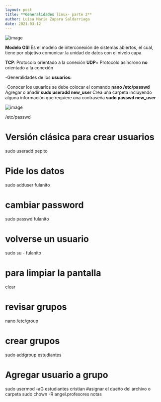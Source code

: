 ```yaml
---
layout: post
title: **Generalidades linux- parte 2**
author: Luisa Maria Zapara Saldarriaga
date: 2021-03-12
---
```


![image](https://user-images.githubusercontent.com/64289108/111040283-49536280-8400-11eb-85ff-cb21414e5797.png)

**Modelo OSI**
Es el modelo de interconexión de sistemas abiertos, el cual, tiene por objetivo comunicar la unidad de datos con el nivelo capa.

**TCP**: Protocolo orientado a la conexión
**UDP**= Protocolo asíncrono **no** orientado a la conexión

-Generalidades de los **usuarios:**

-Conocer los usuarios se debe colocar el comando **nano /etc/passwd** 
 Agregar o añadir **sudo useradd new_user**
 Crea una carpeta incluyendo alguna información que requiere una contraseña **sudo passwd new_user**

![image](https://user-images.githubusercontent.com/64289042/111040738-84569580-8402-11eb-9242-2f0bec5eee51.png)



/etc/passwd
# Versión clásica para crear usuarios
sudo useradd pepito
# Pide los datos
sudo adduser fulanito
# cambiar password
sudo passwd fulanito
# volverse un usuario
sudo su - fulanito
# para limpiar la pantalla
clear
# revisar grupos
nano /etc/group
# crear grupos
sudo addgroup estudiantes
# Agregar usuario a grupo
sudo usermod -aG estudiantes cristian
#asignar el dueño del archivo o carpeta
sudo chown -R angel.profesores notas
